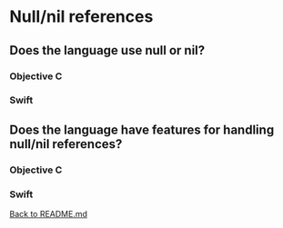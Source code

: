 # Null/nil references

## Does the language use null or nil?

### Objective C 

### Swift

## Does the language have features for handling null/nil references?

### Objective C 

### Swift

[Back to README.md](README.md)
